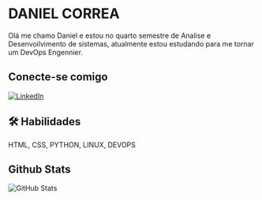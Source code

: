 
# DANIEL CORREA
Olá me chamo Daniel e estou no quarto semestre de Analise e Desenvoilvimento de sistemas, atualmente estou estudando para me tornar um DevOps Engennier.

## Conecte-se comigo

[![LinkedIn](https://img.shields.io/badge/LinkedIn-000?style=for-the-badge&logo=linkedin&logoColor=0E76A8)](https://www.linkedin.com/in/alissonjb13/)
## 🛠 Habilidades
HTML, CSS, PYTHON, LINUX, DEVOPS

## Github Stats 

![GitHub Stats](https://github-readme-stats.vercel.app/api?username=SEUUSERNAME&theme=transparent&bg_color=000&border_color=30A3DC&show_icons=true&icon_color=30A3DC&title_color=E94D5F&text_color=FFF)